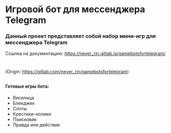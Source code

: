 # **Игровой бот для мессенджера Telegram**

### Данный проект представляет собой набор мини-игр для мессенджера Telegram
Ссылка на документацию: https://never_rin.gitlab.io/gamebotsfortelegram/
#
(Origin: https://gitlab.com/never_rin/gamebotsfortelegram)
## 


#### Готовые игры бота:
*  Висилица
*  Блекджек
*  Слоты
*  Крестики-нолики
*  Поисковик
*  Правда или действие


